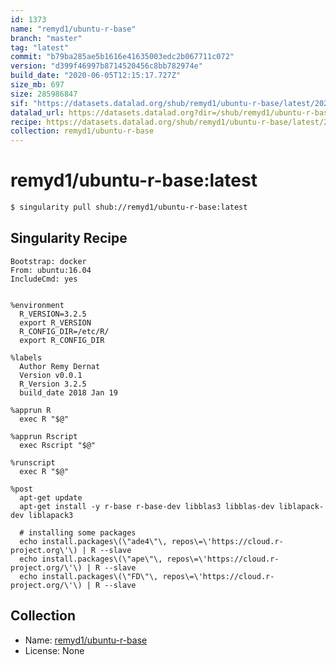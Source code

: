 ```yaml
---
id: 1373
name: "remyd1/ubuntu-r-base"
branch: "master"
tag: "latest"
commit: "b79ba285ae5b1616e41635003edc2b067711c072"
version: "d399f46997b8714520456c8bb782974e"
build_date: "2020-06-05T12:15:17.727Z"
size_mb: 697
size: 285986847
sif: "https://datasets.datalad.org/shub/remyd1/ubuntu-r-base/latest/2020-06-05-b79ba285-d399f469/d399f46997b8714520456c8bb782974e.simg"
datalad_url: https://datasets.datalad.org?dir=/shub/remyd1/ubuntu-r-base/latest/2020-06-05-b79ba285-d399f469/
recipe: https://datasets.datalad.org/shub/remyd1/ubuntu-r-base/latest/2020-06-05-b79ba285-d399f469/Singularity
collection: remyd1/ubuntu-r-base
---
```


# remyd1/ubuntu-r-base:latest

```bash
$ singularity pull shub://remyd1/ubuntu-r-base:latest
```

## Singularity Recipe

```singularity
Bootstrap: docker
From: ubuntu:16.04
IncludeCmd: yes


%environment
  R_VERSION=3.2.5
  export R_VERSION
  R_CONFIG_DIR=/etc/R/
  export R_CONFIG_DIR

%labels
  Author Remy Dernat
  Version v0.0.1
  R_Version 3.2.5
  build_date 2018 Jan 19

%apprun R
  exec R "$@"

%apprun Rscript
  exec Rscript "$@"

%runscript
  exec R "$@"

%post
  apt-get update
  apt-get install -y r-base r-base-dev libblas3 libblas-dev liblapack-dev liblapack3

  # installing some packages
  echo install.packages\(\"ade4\"\, repos\=\'https://cloud.r-project.org\'\) | R --slave
  echo install.packages\(\"ape\"\, repos\=\'https://cloud.r-project.org/\'\) | R --slave
  echo install.packages\(\"FD\"\, repos\=\'https://cloud.r-project.org/\'\) | R --slave
```

## Collection

 - Name: [remyd1/ubuntu-r-base](https://github.com/remyd1/ubuntu-r-base)
 - License: None

